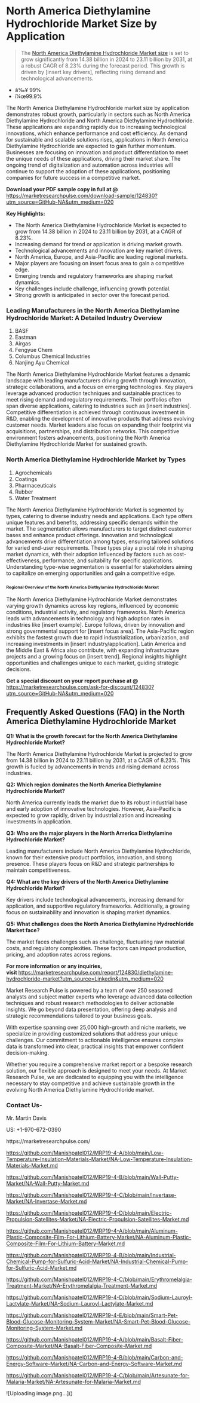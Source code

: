 <h1>North America Diethylamine Hydrochloride Market&nbsp;Size by Application</h1><blockquote><p>The <a href="https://marketresearchpulse.com/download-sample/124830?utm_source=GitHub-NA&amp;utm_medium=020">North America Diethylamine Hydrochloride Market size</a> is set to grow significantly from 14.38 billion in 2024 to 23.11 billion by 2031, at a robust CAGR of 8.23% during the forecast period. This growth is driven by [insert key drivers], reflecting rising demand and technological advancements.</p></blockquote><ul><li>â‰¥ 99%<li> ï¼œ99.9%</li></ul><p>The North America Diethylamine Hydrochloride market size by application demonstrates robust growth, particularly in sectors such as North America Diethylamine Hydrochloride and North America Diethylamine Hydrochloride. These applications are expanding rapidly due to increasing technological innovations, which enhance performance and cost efficiency. As demand for sustainable and scalable solutions rises, applications in North America Diethylamine Hydrochloride are expected to gain further momentum. Businesses are focusing on innovation and product differentiation to meet the unique needs of these applications, driving their market share. The ongoing trend of digitalization and automation across industries will continue to support the adoption of these applications, positioning companies for future success in a competitive market.</p><p><strong>Download your PDF sample copy in full at @ </strong><a href="https://marketresearchpulse.com/download-sample/124830?utm_source=GitHub-NA&amp;utm_medium=020">https://marketresearchpulse.com/download-sample/124830?utm_source=GitHub-NA&amp;utm_medium=020</a></p><p><strong>Key Highlights: </strong></p><ul><li>The North America Diethylamine Hydrochloride Market is expected to grow from 14.38 billion in 2024 to 23.11 billion by 2031, at a CAGR of 8.23%.</li><li>Increasing demand for trend or application is driving market growth.</li><li>Technological advancements and innovation are key market drivers.</li><li>North America, Europe, and Asia-Pacific are leading regional markets.</li><li>Major players are focusing on insert focus area to gain a competitive edge.</li><li>Emerging trends and regulatory frameworks are shaping market dynamics.</li><li>Key challenges include challenge, influencing growth potential.</li><li>Strong growth is anticipated in sector over the forecast period.</li></ul><h3>Leading Manufacturers in the North America Diethylamine Hydrochloride Market: A Detailed Industry Overview</h3><ol><li>BASF</li><li>Eastman</li><li>Airgas</li><li>Fengyue Chem</li><li>Columbus Chemical Industries</li><li>Nanjing Ayu Chemical</li></ol><div class="flex max-w-full flex-col flex-grow"><div class="min-h-8 text-message flex w-full flex-col items-end gap-2 whitespace-normal break-words [.text-message+&amp;]:mt-5" dir="auto" data-message-author-role="assistant" data-message-id="fd8432e4-4910-450d-b182-61b7bfb0a01f" data-message-model-slug="gpt-4o"><div class="flex w-full flex-col gap-1 empty:hidden first:pt-[3px]"><div class="markdown prose w-full break-words dark:prose-invert light"><p>The North America Diethylamine Hydrochloride Market features a dynamic landscape with leading manufacturers driving growth through innovation, strategic collaborations, and a focus on emerging technologies. Key players leverage advanced production techniques and sustainable practices to meet rising demand and regulatory requirements. Their portfolios often span diverse applications, catering to industries such as [insert industries]. Competitive differentiation is achieved through continuous investment in R&amp;D, enabling the development of innovative products that address evolving customer needs. Market leaders also focus on expanding their footprint via acquisitions, partnerships, and distribution networks. This competitive environment fosters advancements, positioning the North America Diethylamine Hydrochloride Market for sustained growth.</p></div></div></div></div><h3>North America Diethylamine Hydrochloride Market by Types</h3><ol><li>Agrochemicals<li> Coatings<li> Pharmaceuticals<li> Rubber<li> Water Treatment</li></ol><div class="flex max-w-full flex-col flex-grow"><div class="min-h-8 text-message flex w-full flex-col items-end gap-2 whitespace-normal break-words [.text-message+&amp;]:mt-5" dir="auto" data-message-author-role="assistant" data-message-id="084470be-0bb7-4664-bddf-5156b4f41249" data-message-model-slug="gpt-4o-mini"><div class="flex w-full flex-col gap-1 empty:hidden first:pt-[3px]"><div class="markdown prose w-full break-words dark:prose-invert light"><p>The North America Diethylamine Hydrochloride Market is segmented by types, catering to diverse industry needs and applications. Each type offers unique features and benefits, addressing specific demands within the market. The segmentation allows manufacturers to target distinct customer bases and enhance product offerings. Innovation and technological advancements drive differentiation among types, ensuring tailored solutions for varied end-user requirements. These types play a pivotal role in shaping market dynamics, with their adoption influenced by factors such as cost-effectiveness, performance, and suitability for specific applications. Understanding type-wise segmentation is essential for stakeholders aiming to capitalize on emerging opportunities and gain a competitive edge.</p></div></div></div></div><h3><span style="font-size: 11px;">Regional Overview of the North America Diethylamine Hydrochloride Market</span></h3><div class="flex max-w-full flex-col flex-grow"><div class="min-h-8 text-message flex w-full flex-col items-end gap-2 whitespace-normal break-words [.text-message+&amp;]:mt-5" dir="auto" data-message-author-role="assistant" data-message-id="e9038762-ce64-4e30-91c9-9bd413514231" data-message-model-slug="gpt-4o-mini"><div class="flex w-full flex-col gap-1 empty:hidden first:pt-[3px]"><div class="markdown prose w-full break-words dark:prose-invert light"><p>The North America Diethylamine Hydrochloride Market demonstrates varying growth dynamics across key regions, influenced by economic conditions, industrial activity, and regulatory frameworks. North America leads with advancements in technology and high adoption rates in industries like [insert example]. Europe follows, driven by innovation and strong governmental support for [insert focus area]. The Asia-Pacific region exhibits the fastest growth due to rapid industrialization, urbanization, and increasing investments in [insert industry/application]. Latin America and the Middle East &amp; Africa also contribute, with expanding infrastructure projects and a growing focus on [insert trend]. Regional insights highlight opportunities and challenges unique to each market, guiding strategic decisions.</p></div></div></div></div><p><strong>Get a special discount on your report purchase at @ </strong><a href="https://marketresearchpulse.com/ask-for-discount/124830?utm_source=GitHub-NA&amp;utm_medium=020">https://marketresearchpulse.com/ask-for-discount/124830?utm_source=GitHub-NA&amp;utm_medium=020</a></p><h2>Frequently Asked Questions (FAQ) in the North America Diethylamine Hydrochloride Market</h2><p><strong>Q1: What is the growth forecast for the North America Diethylamine Hydrochloride Market?</strong></p><p>The North America Diethylamine Hydrochloride Market is projected to grow from 14.38 billion in 2024 to 23.11 billion by 2031, at a CAGR of 8.23%. This growth is fueled by advancements in trends and rising demand across industries.</p><p><strong>Q2: Which region dominates the North America Diethylamine Hydrochloride Market?</strong></p><p>North America currently leads the market due to its robust industrial base and early adoption of innovative technologies. However, Asia-Pacific is expected to grow rapidly, driven by industrialization and increasing investments in application.</p><p><strong>Q3: Who are the major players in the North America Diethylamine Hydrochloride Market?</strong></p><p>Leading manufacturers include North America Diethylamine Hydrochloride, known for their extensive product portfolios, innovation, and strong presence. These players focus on R&amp;D and strategic partnerships to maintain competitiveness.</p><p><strong>Q4: What are the key drivers of the North America Diethylamine Hydrochloride Market?</strong></p><p>Key drivers include technological advancements, increasing demand for application, and supportive regulatory frameworks. Additionally, a growing focus on sustainability and innovation is shaping market dynamics.</p><p><strong>Q5: What challenges does the North America Diethylamine Hydrochloride Market face?</strong></p><p>The market faces challenges such as challenge, fluctuating raw material costs, and regulatory complexities. These factors can impact production, pricing, and adoption rates across regions.</p><p><strong>For more information or any inquiries, visit&nbsp;</strong><a href="https://marketresearchpulse.com/report/124830/diethylamine-hydrochloride-market?utm_source=Linkedin&utm_medium=020">https://marketresearchpulse.com/report/124830/diethylamine-hydrochloride-market?utm_source=Linkedin&utm_medium=020</a></p><p>Market Research Pulse is powered by a team of over 250 seasoned analysts and subject matter experts who leverage advanced data collection techniques and robust research methodologies to deliver actionable insights. We go beyond data presentation, offering deep analysis and strategic recommendations tailored to your business goals.</p><p>With expertise spanning over 25,000 high-growth and niche markets, we specialize in providing customized solutions that address your unique challenges. Our commitment to actionable intelligence ensures complex data is transformed into clear, practical insights that empower confident decision-making.</p><p>Whether you require a comprehensive market report or a bespoke research solution, our flexible approach is designed to meet your needs. At Market Research Pulse, we are dedicated to equipping you with the intelligence necessary to stay competitive and achieve sustainable growth in the evolving North America Diethylamine Hydrochloride market.</p><h3><strong>Contact Us-</strong></h3><p>Mr. Martin Davis</p><p>US: +1-970-672-0390</p><p>https://marketresearchpulse.com/</p><p><a href="https://github.com/Manishpatel012/MRP19-4-A/blob/main/Low-Temperature-Insulation-Materials-Market/NA-Low-Temperature-Insulation-Materials-Market.md">https://github.com/Manishpatel012/MRP19-4-A/blob/main/Low-Temperature-Insulation-Materials-Market/NA-Low-Temperature-Insulation-Materials-Market.md</a></p><p><a href="https://github.com/Manishpatel012/MRP19-4-B/blob/main/Wall-Putty-Market/NA-Wall-Putty-Market.md">https://github.com/Manishpatel012/MRP19-4-B/blob/main/Wall-Putty-Market/NA-Wall-Putty-Market.md</a></p><p><a href="https://github.com/Manishpatel012/MRP19-4-C/blob/main/Invertase-Market/NA-Invertase-Market.md">https://github.com/Manishpatel012/MRP19-4-C/blob/main/Invertase-Market/NA-Invertase-Market.md</a></p><p><a href="https://github.com/Manishpatel012/MRP19-4-D/blob/main/Electric-Propulsion-Satellites-Market/NA-Electric-Propulsion-Satellites-Market.md">https://github.com/Manishpatel012/MRP19-4-D/blob/main/Electric-Propulsion-Satellites-Market/NA-Electric-Propulsion-Satellites-Market.md</a></p><p><a href="https://github.com/Manishpatel012/MRP19-4-A/blob/main/Aluminum-Plastic-Composite-Film-For-Lithium-Battery-Market/NA-Aluminum-Plastic-Composite-Film-For-Lithium-Battery-Market.md">https://github.com/Manishpatel012/MRP19-4-A/blob/main/Aluminum-Plastic-Composite-Film-For-Lithium-Battery-Market/NA-Aluminum-Plastic-Composite-Film-For-Lithium-Battery-Market.md</a></p><p><a href="https://github.com/Manishpatel012/MRP19-4-B/blob/main/Industrial-Chemical-Pump-for-Sulfuric-Acid-Market/NA-Industrial-Chemical-Pump-for-Sulfuric-Acid-Market.md">https://github.com/Manishpatel012/MRP19-4-B/blob/main/Industrial-Chemical-Pump-for-Sulfuric-Acid-Market/NA-Industrial-Chemical-Pump-for-Sulfuric-Acid-Market.md</a></p><p><a href="https://github.com/Manishpatel012/MRP19-4-C/blob/main/Erythromelalgia-Treatment-Market/NA-Erythromelalgia-Treatment-Market.md">https://github.com/Manishpatel012/MRP19-4-C/blob/main/Erythromelalgia-Treatment-Market/NA-Erythromelalgia-Treatment-Market.md</a></p><p><a href="https://github.com/Manishpatel012/MRP19-4-D/blob/main/Sodium-Lauroyl-Lactylate-Market/NA-Sodium-Lauroyl-Lactylate-Market.md">https://github.com/Manishpatel012/MRP19-4-D/blob/main/Sodium-Lauroyl-Lactylate-Market/NA-Sodium-Lauroyl-Lactylate-Market.md</a></p><p><a href="https://github.com/Manishpatel012/MRP19-4-E/blob/main/Smart-Pet-Blood-Glucose-Monitoring-System-Market/NA-Smart-Pet-Blood-Glucose-Monitoring-System-Market.md">https://github.com/Manishpatel012/MRP19-4-E/blob/main/Smart-Pet-Blood-Glucose-Monitoring-System-Market/NA-Smart-Pet-Blood-Glucose-Monitoring-System-Market.md</a></p><p><a href="https://github.com/Manishpatel012/MRP19-4-A/blob/main/Basalt-Fiber-Composite-Market/NA-Basalt-Fiber-Composite-Market.md">https://github.com/Manishpatel012/MRP19-4-A/blob/main/Basalt-Fiber-Composite-Market/NA-Basalt-Fiber-Composite-Market.md</a></p><p><a href="https://github.com/Manishpatel012/MRP19-4-B/blob/main/Carbon-and-Energy-Software-Market/NA-Carbon-and-Energy-Software-Market.md">https://github.com/Manishpatel012/MRP19-4-B/blob/main/Carbon-and-Energy-Software-Market/NA-Carbon-and-Energy-Software-Market.md</a></p><p><a href="https://github.com/Manishpatel012/MRP19-4-C/blob/main/Artesunate-for-Malaria-Market/NA-Artesunate-for-Malaria-Market.md">https://github.com/Manishpatel012/MRP19-4-C/blob/main/Artesunate-for-Malaria-Market/NA-Artesunate-for-Malaria-Market.md</a></p>
![Uploading image.png…]()
